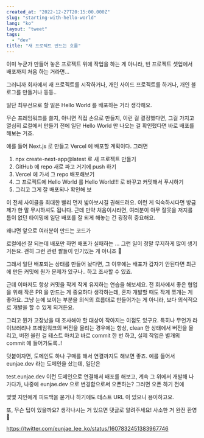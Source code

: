 ```yaml
---
created_at: "2022-12-27T20:15:00.000Z"
slug: "starting-with-hello-world"
lang: "ko"
layout: "tweet"
tags: 
  - "dev"
title: "새 프로젝트 만드는 흐름"
---
```


이미 누군가 만들어 놓은 프로젝트 위에 작업을 하는 게 아니라, 빈 프로젝트 셋업에서 배포까지 처음 하는 거라면...

그러니까 회사에서 새 프로젝트를 시작하거나,
개인 사이드 프로젝트를 하거나, 개인 블로그를 만들거나 등등..

일단 최우선으로 할 일은 Hello World 를 배포하는 거라 생각해요.

무슨 프레임워크를 쓸지, 아니면 직접 손으로 만들지, 이런 걸 결정했다면, 그걸 가지고 열심히 로컬에서 만들기 전에 일단 Hello World 만 나오는 걸 확인했다면 바로 배포를 해보는 거죠.

예를 들어 Next.js 로 만들고 Vercel 에 배포할 계획이다. 그러면

1. npx create-next-app@latest 로 새 프로젝트 만들기
2. GitHub 에 repo 새로 파고 거기에 push 하기
3. Vercel 에 가서 그 repo 배포해보기
4. 그 프로젝트에 Hello World 를 Hello World!!! 로 바꾸고 커밋해서 푸시하기
5. 그리고 그게 잘 배포되나 확인해 보

이 전체 사이클을 최대한 빨리 먼저 밟아보시길 권해드려요. 이런 게 익숙하시다면 방금 제가 한 말 무시하셔도 됩니다. 근데 만약 처음이시라면, 여러분이 아무 잘못을 저지를 틈이 없던 타이밍에 일단 배포를 잘 되게 해놓는 건 굉장히 중요해요.

왜냐면 앞으로 여러분이 만드는 코드가

로컬에선 잘 되는데 배포만 하면 배포가 실패하는 ... 그런 일이 정말 무지하게 많이 생기거든요. 괜히 그런 관련 짤들이 인기있는 게 아니죠 🥲 

그래서 일단 배포되는 상태를 만들어 놨다면, 그 이후에는 배포가 갑자기 안된다면 최근에 만든 커밋에 뭔가 문제가 있구나.. 하고 조사할 수 있죠.

근데 이마저도 항상 커밋을 작게 작게 유지하는 연습을 해보세요. 전 회사에서 좋은 협업을 위해 작은 PR 을 만드는 게 중요하다 생각하는데, 혼자 개발할 때도 작게 쪼개는 게 좋아요. 그냥 눈에 보이는 부분을 의식의 흐름대로 만들어가는 게 아니라, 보다 의식적으로 개발을 할 수 있게 되거든요.

그리고 뭔가 고장났을 때 조사해야 할 대상이 작아지는 이점도 있구요. 특히나 무언가 라이브러리나 프레임워크의 버전을 올리는 경우에는 항상, clean 한 상태에서 버전을 올리고, 버전 올린 걸 테스트 마치고 바로 commit 한 번 하고, 실제 작업은 별개의 commit 에 들어가도록..!

덧붙이자면, 도메인도 하나 구매를 해서 연결까지도 해보면 좋죠. 예를 들어서 eunjae.dev 라는 도메인을 샀는데, 일단은 

test.eunjae.dev 이런 도메인으로 연결해서 배포를 해보고, 계속 그 위에서 개발해 나가다가, 나중에 eunjae.dev 으로 변경함으로써 오픈하는? 그러면 오픈 하기 전에

몇몇 지인에게 피드백을 묻거나 하기에도 테스트 URL 이 있으니 용이하고요.

또, 무슨 팁이 있을까요? 생각나시는 거 있으면 댓글로 알려주세요! 사소한 거 완전 환영 🙌

https://twitter.com/eunjae_lee_ko/status/1607832451383967746